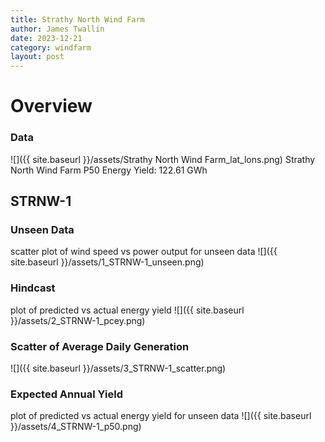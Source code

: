 ```yaml
---
title: Strathy North Wind Farm
author: James Twallin
date: 2023-12-21
category: windfarm
layout: post
---
```

# Overview

### Data

![]({{ site.baseurl }}/assets/Strathy North Wind Farm_lat_lons.png)
Strathy North Wind Farm P50 Energy Yield: 122.61 GWh

STRNW-1
-------------
### Unseen Data 
scatter plot of wind speed vs power output for unseen data
![]({{ site.baseurl }}/assets/1_STRNW-1_unseen.png)
### Hindcast 
plot of predicted vs actual energy yield
![]({{ site.baseurl }}/assets/2_STRNW-1_pcey.png)
### Scatter of Average Daily Generation 

![]({{ site.baseurl }}/assets/3_STRNW-1_scatter.png)
### Expected Annual Yield 
plot of predicted vs actual energy yield for unseen data
![]({{ site.baseurl }}/assets/4_STRNW-1_p50.png)

